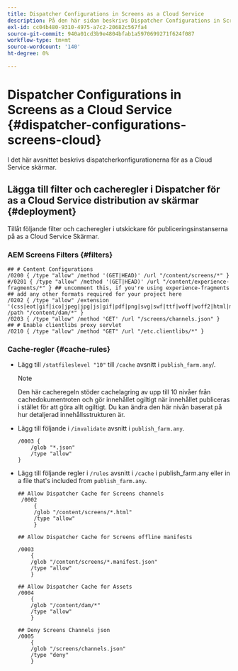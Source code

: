 ```yaml
---
title: Dispatcher Configurations in Screens as a Cloud Service
description: På den här sidan beskrivs Dispatcher Configurations in Screens as a Cloud Service.
exl-id: cc04b480-9310-4975-a7c2-20682c567fa4
source-git-commit: 940a01cd3b9e4804bfab1a5970699271f624f087
workflow-type: tm+mt
source-wordcount: '140'
ht-degree: 0%

---
```


# Dispatcher Configurations in Screens as a Cloud Service {#dispatcher-configurations-screens-cloud}

I det här avsnittet beskrivs dispatcherkonfigurationerna för as a Cloud Service skärmar.

## Lägga till filter och cacheregler i Dispatcher för as a Cloud Service distribution av skärmar {#deployment}

Tillåt följande filter och cacheregler i utskickare för publiceringsinstanserna på as a Cloud Service Skärmar.

### AEM Screens Filters {#filters}

```
## # Content Configurations
/0200 { /type "allow" /method '(GET|HEAD)' /url "/content/screens/*" }
#/0201 { /type "allow" /method '(GET|HEAD)' /url "/content/experience-fragments/*" } ## uncomment this, if you're using experience-fragments
## add any other formats required for your project here
/0202 { /type "allow" /extension '(css|eot|gif|ico|jpeg|jpg|js|gif|pdf|png|svg|swf|ttf|woff|woff2|html|mp4|mov|m4v)' /path "/content/dam/*" }
/0203 { /type "allow" /method 'GET' /url "/screens/channels.json" }
## # Enable clientlibs proxy servlet
/0210 { /type "allow" /method "GET" /url "/etc.clientlibs/*" }
```

### Cache-regler {#cache-rules}

* Lägg till `/statfileslevel "10"` till `/cache` avsnitt i `publish_farm.any`/.

   >[!NOTE]
   >Den här cacheregeln stöder cachelagring av upp till 10 nivåer från cachedokumentroten och gör innehållet ogiltigt när innehållet publiceras i stället för att göra allt ogiltigt. Du kan ändra den här nivån baserat på hur detaljerad innehållsstrukturen är.

* Lägg till följande i `/invalidate` avsnitt i `publish_farm.any`.

   ```
   /0003 {
       /glob "*.json"
       /type "allow"
   }
   ```

* Lägg till följande regler i `/rules` avsnitt i `/cache` i publish_farm.any eller in a file that&#39;s included from `publish_farm.any`.

   ```
   ## Allow Dispatcher Cache for Screens channels
    /0002
        {
        /glob "/content/screens/*.html"
        /type "allow"
        }
   
   ## Allow Dispatcher Cache for Screens offline manifests
   
   /0003
       {
       /glob "/content/screens/*.manifest.json"
       /type "allow"
       }
   
   ## Allow Dispatcher Cache for Assets
   /0004
       {
       /glob "/content/dam/*"
       /type "allow"
       }
   
   ## Deny Screens Channels json
   /0005
       {
       /glob "/screens/channels.json"
       /type "deny"
       }
   ```
